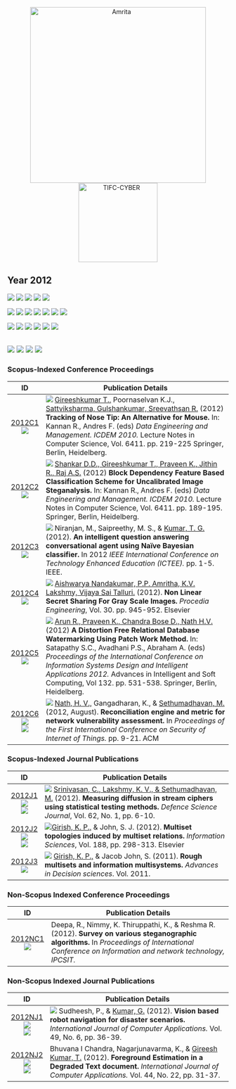 <p align="center">
    <img src="https://amrita-tifac-cyber-blockchain.github.io/Amrita-TIFAC-Cyber-Blockchain/AVV_PNG.png" alt ="Amrita" width="400" />
    <img src="https://amrita-tifac-cyber-blockchain.github.io/Amrita-TIFAC-Cyber-Blockchain/TIFAC-CORE_in_Cyber_Security.png" alt ="TIFC-CYBER" width="180" />
</p>

## Year 2012
![](https://img.shields.io/badge/Year-2012-brightgreen) ![](https://img.shields.io/badge/Scopus_Conference-6-brightgreen) ![](https://img.shields.io/badge/Scopus_Journal-3-brightgreen) ![](https://img.shields.io/badge/Non_Scopus_Conference-1-orange) ![](https://img.shields.io/badge/Non_Scopus_Journal-2-orange)

![](https://img.shields.io/badge/M_Sethumadhavan-2-blue) ![](https://img.shields.io/badge/Gireesh_Kumar_T-5-blue) ![](https://img.shields.io/badge/C_Srinivasan-1-blue) ![](https://img.shields.io/badge/M_Sindhu-0-blue)  ![](https://img.shields.io/badge/Lakshmy_K_V-2-blue) ![](https://img.shields.io/badge/Amritha_P_P-1-blue) ![](https://img.shields.io/badge/Praveen_K-2-blue)

![](https://img.shields.io/badge/ICDEM-2-yellow) ![](https://img.shields.io/badge/ICTEE-1-yellow) ![](https://img.shields.io/badge/ICISDIA-1-yellow) ![](https://img.shields.io/badge/ACM-1-yellow)  ![](https://img.shields.io/badge/Procedia-1-yellow) ![](https://img.shields.io/badge/IPCSIT-1-yellow) 

![](https://img.shields.io/badge/Defence_Science_Journal-1-yellowgreen) ![](https://img.shields.io/badge/Information_Sciences-1-yellowgreen) ![](https://img.shields.io/badge/Advances_in_Decision_sciences-1-yellowgreen) ![](https://img.shields.io/badge/IJCA-2-yellowgreen) 
----

### Scopus-Indexed Conference Proceedings

| ID | Publication Details |
| :---: | ---------------------------|
| [2012C1](https://link.springer.com/chapter/10.1007/978-3-642-27872-3_32) <br/> ![](https://img.shields.io/badge/-Gesture_Recognition-darkblue) | ![](https://img.shields.io/badge/-Faculty-blue) [Gireeshkumar T.,]() Poornaselvan K.J., [Sattviksharma, Gulshankumar, Sreevathsan R.]() (2012) **Tracking of Nose Tip: An Alternative for Mouse.** In: Kannan R., Andres F. (eds) _Data Engineering and Management. ICDEM 2010._ Lecture Notes in Computer Science, Vol. 6411. pp. 219-225 Springer, Berlin, Heidelberg. |
| [2012C2](https://link.springer.com/chapter/10.1007/978-3-642-27872-3_28) <br/> ![](https://img.shields.io/badge/-Steganalysis-darkblue) | ![](https://img.shields.io/badge/-M.Tech-blue)	[Shankar D.D., Gireeshkumar T., Praveen K., Jithin R., Raj A.S.]() (2012) **Block Dependency Feature Based Classification Scheme for Uncalibrated Image Steganalysis.** In: Kannan R., Andres F. (eds) _Data Engineering and Management. ICDEM 2010._ Lecture Notes in Computer Science, Vol. 6411. pp. 189-195. Springer, Berlin, Heidelberg. |
| [2012C3](https://doi.org/10.1109/ICTEE.2012.6208614) <br/> ![](https://img.shields.io/badge/-ML-darkblue) | ![](https://img.shields.io/badge/-Faculty-blue) Niranjan, M., Saipreethy, M. S., & [Kumar, T. G.]() (2012). **An intelligent question answering conversational agent using Naïve Bayesian classifier.** In 2012 _IEEE International Conference on Technology Enhanced Education (ICTEE)._ pp. 1-5. IEEE. |
| [2012C4](https://doi.org/10.1016/j.proeng.2012.01.949) <br/> ![](https://img.shields.io/badge/-Secret_Sharing-darkblue) |	![](https://img.shields.io/badge/-M.Tech-blue) [Aishwarya Nandakumar, P.P. Amritha, K.V. Lakshmy, Vijaya Sai Talluri.]() (2012). **Non Linear Secret Sharing For Gray Scale Images.** _Procedia Engineering_, Vol. 30. pp. 945-952. Elsevier |
| [2012C5](https://link.springer.com/chapter/10.1007/978-3-642-27443-5_61) <br/> ![](https://img.shields.io/badge/-Stegano-darkblue) | ![](https://img.shields.io/badge/-M.Tech-blue) [Arun R., Praveen K., Chandra Bose D., Nath H.V.]() (2012) **A Distortion Free Relational Database Watermarking Using Patch Work Method.** In: Satapathy S.C., Avadhani P.S., Abraham A. (eds) _Proceedings of the International Conference on Information Systems Design and Intelligent Applications 2012._ Advances in Intelligent and Soft Computing, Vol 132. pp. 531-538. Springer, Berlin, Heidelberg. |
| [2012C6](https://doi.org/10.1145/2490428.2490430)  <br/> ![](https://img.shields.io/badge/-Network_Security-darkblue)  <br/> ![](https://img.shields.io/badge/-VA-darkblue) | ![](https://img.shields.io/badge/-M.Tech-blue) [Nath, H. V.,]() Gangadharan, K., & [Sethumadhavan, M.]() (2012, August). **Reconciliation engine and metric for network vulnerability assessment.** In _Proceedings of the First International Conference on Security of Internet of Things._ pp. 9-21. ACM |

### Scopus-Indexed Journal Publications

| ID | Publication Details |
| :---: | ---------------------------|
| [2012J1]() <br/> ![](https://img.shields.io/badge/-Crypto-darkblue) <br/> ![](https://img.shields.io/badge/-Stream_Ciphers-darkblue) | ![](https://img.shields.io/badge/-Faculty-blue) [Srinivasan, C., Lakshmy, K. V., & Sethumadhavan, M.]() (2012). **Measuring diffusion in stream ciphers using statistical testing methods.** _Defence Science Journal_, Vol. 62, No. 1, pp. 6-10. |
| [2012J2](https://doi.org/10.1016/j.ins.2011.11.023) <br/> ![](https://img.shields.io/badge/-Topologies-darkblue) <br/> ![](https://img.shields.io/badge/-Multiset-darkblue) | ![](https://img.shields.io/badge/-Post_Doc-blue)[Girish, K. P.,]() & John, S. J. (2012). **Multiset topologies induced by multiset relations.** _Information Sciences_, Vol. 188, pp. 298-313. Elsevier |
| [2012J3]()  <br/> ![](https://img.shields.io/badge/-Multiset-darkblue) | ![](https://img.shields.io/badge/-Post_Doc-blue)	[Girish, K. P.,]() & Jacob John, S. (2011). **Rough multisets and information multisystems.** _Advances in Decision sciences_. Vol. 2011. |

### Non-Scopus Indexed Conference Proceedings

| ID | Publication Details |
| :---: | ---------------------------|
| [2012NC1]() <br/> ![](https://img.shields.io/badge/-Stegano-darkblue)  |	Deepa, R., Nimmy, K. Thiruppathi, K., & Reshma R. (2012). **Survey on various steganographic algorithms.** In _Proceedings of International Conference on Information and network technology, IPCSIT._ |

### Non-Scopus Indexed Journal Publications

| ID | Publication Details |
| :---: | ---------------------------|
| [2012NJ1](https://citeseerx.ist.psu.edu/viewdoc/download?doi=10.1.1.259.78&rep=rep1&type=pdf) <br/> ![](https://img.shields.io/badge/-Robots-darkblue) <br/> ![](https://img.shields.io/badge/-ML-darkblue)| ![](https://img.shields.io/badge/-Faculty-blue) Sudheesh, P., & [Kumar, G.]() (2012). **Vision based robot navigation for disaster scenarios.** _International Journal of Computer Applications._ Vol. 49, No. 6, pp. 36-39. |
| [2012NJ2](https://citeseerx.ist.psu.edu/viewdoc/download?doi=10.1.1.736.62&rep=rep1&type=pdf) <br/> ![](https://img.shields.io/badge/-Wavelet-darkblue) <br/> ![](https://img.shields.io/badge/-ML-darkblue) |	Bhuvana I Chandra, Nagarjunavarma, K., & [Gireesh Kumar, T.]() (2012). **Foreground Estimation in a Degraded Text document.** _International Journal of Computer Applications._ Vol. 44, No. 22, pp. 31-37. |


